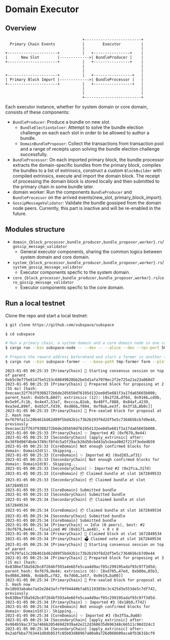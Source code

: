 # Domain Executor

## Overview

```text
                                  +-------------------------+
  Primary Chain Events            |        Executor         |
                                  |                         |
+----------------------+          |   +----------------+    |
|      New Slot        |------------->| BundleProducer |    |
+----------------------+          |   +----------------+    |
                                  |                         |
                                  |                         |
+----------------------+          |   +-----------------+   |
| Primary Block Import |------------->| BundleProcessor |   |
+----------------------+          |   +-----------------+   |
                                  |                         |
                                  |                         |
                                  +-------------------------+
```

Each executor instance, whether for system domain or core domain, consists of these components:

- `BundleProducer`: Produce a bundle on new slot.
  - `BundleElectionSolver`: Attempt to solve the bundle election challenge on each each slot in order to be allowed to author a bundle.
  - `DomainBundleProposer`: Collect the transactions from transaction pool and a range of receipts upon solving the bundle election challenge successfully.
- `BundleProcessor`: On each imported primary block, the bundle processor extracts the domain-specific bundles from the primary block, compiles the bundles to a list of extrinsics, construct a custom `BlockBuilder` with compiled extrinsics, execute and import the domain block. The receipt of processing the domain block is stored locally and then submitted to the primary chain in some bundle later.
- domain worker: Run the components `BundleProducer` and `BundleProcessor` on the arrived events(new_slot, primary_block_import).
- `GossipMessageValidator`: Validate the bundle gossiped from the domain node peers. Currently, this part is inactive and will be re-enabled in the future.

## Modules structure

- `domain_{block_processor,bundle_producer,bundle_proposer,worker}.rs`/`gossip_message_validator`
  - General executor components, sharing the common logics between system domain and core domain.
- `system_{block_processor,bundle_producer,bundle_proposer,worker}.rs`/`system_gossip_message_validator`
  - Executor components specfic to the system domain.
- `core_{block_processor,bundle_producer,bundle_proposer,worker}.rs`/`core_gossip_message_validator`
  - Executor components specfic to the core domain.

## Run a local testnet

Clone the repo and start a local testnet:

```bash
$ git clone https://github.com/subspace/subspace

$ cd subspace

# Run a primary chain, a system domain and a core domain node in one command:
$ cargo run --bin subspace-node -- --dev -- --alice --dev --rpc-port 5678 -- --domain-id 1 --alice --dev --rpc-port 6789

# Prepare the reward address beforehand and start a farmer in another terminal:
$ cargo run --bin subspace-farmer -- --base-path tmp-farmer farm --plot-size 100M --reward-address [ADDRESS]
```

```
2023-01-05 00:25:33 [PrimaryChain] 🙌 Starting consensus session on top of parent 0xb5c9e775e81475e5153c60849028bb2be5d1afa7070ec2f2e725a21e23a060d7
2023-01-05 00:25:33 [PrimaryChain] 🎁 Prepared block for proposing at 2 (55 ms) [hash: 0xecaac32f763f9308272b6de285650d76195d132ee0d5e681f3a17da65665b008; parent_hash: 0xb5c9…60d7; extrinsics (12): [0x2f28…df6d, 0x9166…cd9b, 0x5e9f…fc1b, 0x4e47…53a7, 0xccca…82ab, 0x48ff…f888, 0x84af…4239, 0xa3ed…896f, 0xb52f…fd39, 0xd86b…f894, 0xf0ab…ee3f, 0x3f18…8b0c]]
2023-01-05 00:25:33 [PrimaryChain] 🔖 Pre-sealed block for proposal at 2. Hash now 0xf679fa11c20b461bd62d89f5bd42b1c73b2b193f6d2df5e5c7364656cb7d9e44, previously 0xecaac32f763f9308272b6de285650d76195d132ee0d5e681f3a17da65665b008.
2023-01-05 00:25:33 [PrimaryChain] ✨ Imported #2 (0xf679…9e44)
2023-01-05 00:25:33 [SecondaryChain] [apply_extrinsic] after: 0x30f0d98f4bde3789cf8fdc5a5f29acb26d50cbd43a5cbead0d2f213f3eded659
2023-01-05 00:25:33 [CoreDomain] Not enough confirmed blocks for domain: DomainId(1). Skipping...
2023-01-05 00:25:33 [CoreDomain] ✨ Imported #2 (0xd265…af31)
2023-01-05 00:25:33 [SecondaryChain] Not enough confirmed blocks for domain: DomainId(0). Skipping...
2023-01-05 00:25:33 [SecondaryChain] ✨ Imported #2 (0x2fca…317d)
2023-01-05 00:25:33 [CoreDomain] 📦 Claimed bundle at slot 1672849533
2023-01-05 00:25:33 [SecondaryChain] 📦 Claimed bundle at slot 1672849533
2023-01-05 00:25:33 [CoreDomain] Submitted bundle
2023-01-05 00:25:33 [SecondaryChain] Submitted bundle
2023-01-05 00:25:34 [SecondaryChain] 📦 Claimed bundle at slot 1672849534
2023-01-05 00:25:34 [CoreDomain] 📦 Claimed bundle at slot 1672849534
2023-01-05 00:25:34 [SecondaryChain] Submitted bundle
2023-01-05 00:25:34 [CoreDomain] Submitted bundle
2023-01-05 00:25:34 [PrimaryChain] 💤 Idle (0 peers), best: #2 (0xf679…9e44), finalized #0 (0xb171…ae48), ⬇ 0 ⬆ 0
2023-01-05 00:25:34 [PrimaryChain] 🚜 Claimed block at slot 1672849534
2023-01-05 00:25:34 [PrimaryChain] 🗳️ Claimed vote at slot 1672849534
2023-01-05 00:25:34 [PrimaryChain] 🙌 Starting consensus session on top of parent 0xf679fa11c20b461bd62d89f5bd42b1c73b2b193f6d2df5e5c7364656cb7d9e44
2023-01-05 00:25:34 [PrimaryChain] 🎁 Prepared block for proposing at 3 (15 ms) [hash: 0x830be738a562bc8f264bf593a4e66fe5caa4d9acf05c299195adaf93c97f3d5d; parent_hash: 0xf679…9e44; extrinsics (6): [0xd705…47ed, 0xb00e…85b3, 0xd084…986b, 0xbbd5…cf82, 0x7d60…1e57, 0x0e19…ba00]]
2023-01-05 00:25:34 [PrimaryChain] 🔖 Pre-sealed block for proposal at 3. Hash now 0x18b93ababe7ad2e2043afcf9f94440bfa851193858c3c425d3e553de5c7df742, previously 0x830be738a562bc8f264bf593a4e66fe5caa4d9acf05c299195adaf93c97f3d5d.
2023-01-05 00:25:34 [PrimaryChain] ✨ Imported #3 (0x18b9…f742)
2023-01-05 00:25:34 [CoreDomain] Not enough confirmed blocks for domain: DomainId(1). Skipping...
2023-01-05 00:25:34 [CoreDomain] ✨ Imported #3 (0x3f5a…9a68)
2023-01-05 00:25:34 [SecondaryChain] [apply_extrinsic] after: 0x904b59ac373a7466b205469d2939a42e212d360635d696348c66511c98d324c3
2023-01-05 00:25:34 [SecondaryChain] [apply_extrinsic] after: 0x2abfbba7763441d8db853fc05b03d88967a00a0a726d068609aca8fb3631bcf9
```
